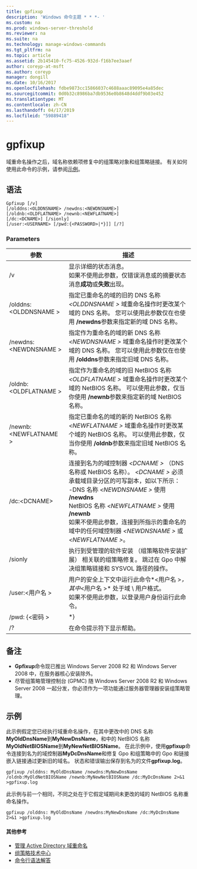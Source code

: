 ```yaml
---
title: gpfixup
description: 'Windows 命令主题 * * *- '
ms.custom: na
ms.prod: windows-server-threshold
ms.reviewer: na
ms.suite: na
ms.technology: manage-windows-commands
ms.tgt_pltfrm: na
ms.topic: article
ms.assetid: 2b145410-fc75-4526-932d-f16b7ee3aaef
author: coreyp-at-msft
ms.author: coreyp
manager: dongill
ms.date: 10/16/2017
ms.openlocfilehash: fdbe9873cc15866037c4688aaac89095e4a85dec
ms.sourcegitcommit: 0d0b32c8986ba7db9536e0b8648d4ddf9b03e452
ms.translationtype: MT
ms.contentlocale: zh-CN
ms.lasthandoff: 04/17/2019
ms.locfileid: "59889418"
---
```

# <a name="gpfixup"></a>gpfixup



域重命名操作之后，域名称依赖项修复中的组策略对象和组策略链接。 有关如何使用此命令的示例，请参阅[示例](#BKMK_Examples)。

## <a name="syntax"></a>语法

```
Gpfixup [/v] 
[/olddns:<OLDDNSNAME> /newdns:<NEWDNSNAME>] 
[/oldnb:<OLDFLATNAME> /newnb:<NEWFLATNAME>] 
[/dc:<DCNAME>] [/sionly] 
[/user:<USERNAME> [/pwd:{<PASSWORD>|*}]] [/?]
```

### <a name="parameters"></a>Parameters

|参数|描述|
|---------|-----------|
|/v|显示详细的状态消息。</br>如果不使用此参数，仅错误消息或的摘要状态消息**成功**或**失败**出现。|
|/olddns:\<OLDDNSNAME >|指定已重命名的域的旧的 DNS 名称 *\<OLDDNSNAME >* 域重命名操作时更改某个域的 DNS 名称。 您可以使用此参数仅在也使用 **/newdns**参数来指定新的域 DNS 名称。|
|/newdns:\<NEWDNSNAME >|指定作为重命名的域的新 DNS 名称 *\<NEWDNSNAME >* 域重命名操作时更改某个域的 DNS 名称。 您可以使用此参数仅在也使用 **/olddns**参数来指定旧域 DNS 名称。|
|/oldnb:\<OLDFLATNAME >|指定作为重命名的域的旧 NetBIOS 名称 *\<OLDFLATNAME >* 域重命名操作时更改某个域的 NetBIOS 名称。 可以使用此参数，仅当你使用 **/newnb**参数来指定新的域 NetBIOS 名称。|
|/newnb:\<NEWFLATNAME >|指定已重命名的域的新的 NetBIOS 名称 *\<NEWFLATNAME >* 域重命名操作时更改某个域的 NetBIOS 名称。 可以使用此参数，仅当你使用 **/oldnb**参数来指定旧域 NetBIOS 名称。|
|/dc:\<DCNAME>|连接到名为的域控制器 *\<DCNAME >* （DNS 名称或 NetBIOS 名称）。 *\<DCNAME >* 必须承载域目录分区的可写副本，如以下所示：</br>-DNS 名称 *\<NEWDNSNAME >* 使用 **/newdns**</br>NetBIOS 名称 *\<NEWFLATNAME >* 使用 **/newnb**</br>如果不使用此参数，连接到所指示的重命名的域中的任何域控制器 *\<NEWDNSNAME >* 或 *\<NEWFLATNAME >*。|
|/sionly|执行到受管理的软件安装 （组策略软件安装扩展） 相关联的组策略修复。 跳过在 Gpo 中解决组策略链接和 SYSVOL 路径的操作。|
|/user:\<用户名 >|用户的安全上下文中运行此命令*\<用户名 >*，其中*\<用户名 >* 处于域 \ 用户格式。</br>如果不使用此参数，以登录用户身份运行此命令。|
|/pwd: {\<密码 >|*}|指定密码，以便通过使用指示的其他安全上下文 **/user**。 如果 **&#42;** 指定而不是密码，系统会提示输入密码。|
|/?|在命令提示符下显示帮助。|

## <a name="remarks"></a>备注

-   **Gpfixup**命令现已推出 Windows Server 2008 R2 和 Windows Server 2008 中，在服务器核心安装除外。
-   尽管组策略管理控制台 (GPMC) 随 Windows Server 2008 R2 和 Windows Server 2008 一起分发，你必须作为一项功能通过服务器管理器安装组策略管理。

## <a name="BKMK_Examples"></a>示例

此示例假定您已经执行域重命名操作，在其中更改中的 DNS 名称**MyOldDnsName**到**MyNewDnsName**，和中的 NetBIOS 名称**MyOldNetBIOSName**到**MyNewNetBIOSName**。 在此示例中，使用**gpfixup**命令连接到名为的域控制器**MyDcDnsName**和修复 Gpo 和组策略中的 Gpo 和链接嵌入链接通过更新旧的域名。 状态和错误输出保存到名为的文件**gpfixup.log**。
```
gpfixup /olddns: MyOldDnsName /newdns:MyNewDnsName /oldnb:MyOldNetBIOSName /newnb:MyNewNetBIOSName /dc:MyDcDnsName 2>&1 >gpfixup.log
```
此示例与前一个相同，不同之处在于它假定域期间未更改的域的 NetBIOS 名称重命名操作。
```
gpfixup /olddns: MyOldDnsName /newdns:MyNewDnsName /dc:MyDcDnsName 2>&1 >gpfixup.log
```

#### <a name="additional-references"></a>其他参考

-   [管理 Active Directory 域重命名](https://go.microsoft.com/fwlink/?LinkId=198385)
-   [组策略技术中心](https://go.microsoft.com/fwlink/?LinkID=145531)
-   [命令行语法解答](command-line-syntax-key.md)